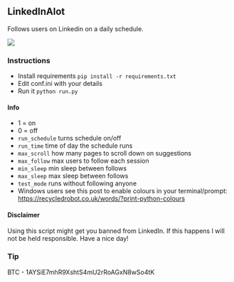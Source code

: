 ## LinkedInAlot

Follows users on Linkedin on a daily schedule.

![](https://github.com/impshum/linkedinalot/blob/master/ss.jpg?raw=true)

### Instructions

- Install requirements ```pip install -r requirements.txt```
- Edit conf.ini with your details
- Run it ```python run.py```

#### Info

- 1 = on
- 0 = off
- ```run_schedule``` turns schedule on/off
- ```run_time``` time of day the schedule runs
- ```max_scroll``` how many pages to scroll down on suggestions
- ```max_follow``` max users to follow each session
- ```min_sleep``` min sleep between follows
- ```max_sleep``` max sleep between follows
- ```test_mode``` runs without following anyone
- Windows users see this post to enable colours in your terminal/prompt: https://recycledrobot.co.uk/words/?print-python-colours

#### Disclaimer

Using this script might get you banned from LinkedIn. If this happens I will not be held responsible. Have a nice day!

### Tip

BTC - 1AYSiE7mhR9XshtS4mU2rRoAGxN8wSo4tK
